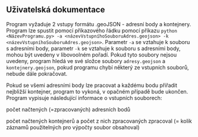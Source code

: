 ## **Uživatelská dokumentace**

Program vyžaduje 2 vstupy formátu .geoJSON - adresní body a kontejnery. Program lze spustit pomocí příkazového řádku pomocí příkazu `python <NázevProgramu.py> -a <názevVstupníhoSouboruAdres.geojson> -k <názevVstupníhoSouboruAdres.geojson>`. Parametr `-a` se vztahuje k souboru s adresními body, parametr `-k` se vztahuje k souboru s adresními body, mohou být uvedeny v libovoolném pořadí. Pokud tyto soubory nejsou uvedeny, program hledá ve své složce soubory `adresy.geojson` a `kontejnery.geojson`, pokud programu chybí některý ze vstupních souborů, nebude dále pokračovat.

Pokud se všemi adresními body lze pracovat a každému bodu přiřadit nejbližší kontejner, program to vykoná, v opačném případě bude ukončen. Program vypisuje následující informace o vstupních souborech:

počet načtených (=zpracovaných) adresních bodů

počet načtených kontejnerů a počet z nich zpracovaných zpracoval (= kolik záznamů použitelných pro výpočty soubor obsahoval)
